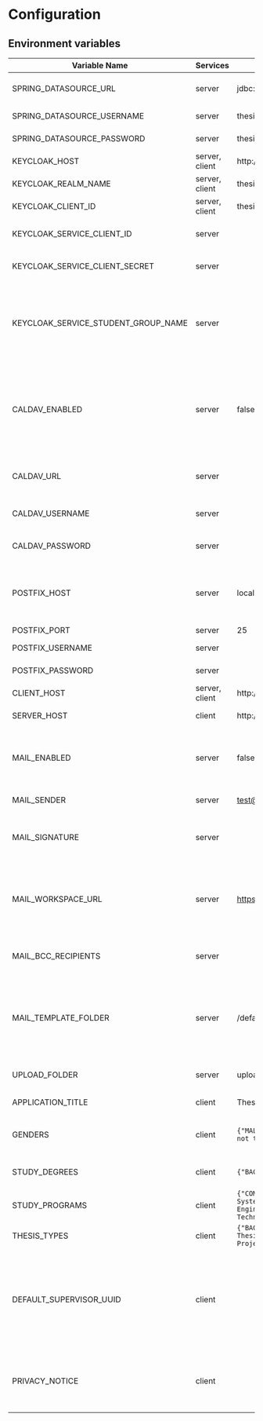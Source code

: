 # Configuration

## Environment variables

| Variable Name                       | Services       | Default Value                                                                                                                                                                                         | Description                                                                                               |
|-------------------------------------|----------------|-------------------------------------------------------------------------------------------------------------------------------------------------------------------------------------------------------|-----------------------------------------------------------------------------------------------------------|
| SPRING_DATASOURCE_URL               | server         | jdbc:postgresql://localhost:5432/thesis-track                                                                                                                                                         | Postgres connection url                                                                                   |
| SPRING_DATASOURCE_USERNAME          | server         | thesis-track-postgres                                                                                                                                                                                 | Postgres username                                                                                         |
| SPRING_DATASOURCE_PASSWORD          | server         | thesis-track-postgres                                                                                                                                                                                 | Postgres password                                                                                         |
| KEYCLOAK_HOST                       | server, client | http://localhost:8081                                                                                                                                                                                 | Keycloak hostname                                                                                         |
| KEYCLOAK_REALM_NAME                 | server, client | thesis-track                                                                                                                                                                                          | Keycloak realm name                                                                                       |
| KEYCLOAK_CLIENT_ID                  | server, client | thesis-track-app                                                                                                                                                                                      | Keycloak client id                                                                                        |
| KEYCLOAK_SERVICE_CLIENT_ID          | server         |                                                                                                                                                                                                       | Keycloak service client id                                                                                |
| KEYCLOAK_SERVICE_CLIENT_SECRET      | server         |                                                                                                                                                                                                       | Keycloak service client secret                                                                            |
| KEYCLOAK_SERVICE_STUDENT_GROUP_NAME | server         |                                                                                                                                                                                                       | Keycloak group name that should be assigned when a student starts writing a thesis                        |
| CALDAV_ENABLED                      | server         | false                                                                                                                                                                                                 | Enable calendar integration. If enabled scheduled presentations will be added to the calendar             |
| CALDAV_URL                          | server         |                                                                                                                                                                                                       | CalDav URL where the events should be added                                                               |
| CALDAV_USERNAME                     | server         |                                                                                                                                                                                                       | CalDav username for authentication                                                                        |
| CALDAV_PASSWORD                     | server         |                                                                                                                                                                                                       | CalDav password for authentication                                                                        |
| POSTFIX_HOST                        | server         | localhost                                                                                                                                                                                             | Postfix host to send emails. Only required if emails are enabled.                                         |
| POSTFIX_PORT                        | server         | 25                                                                                                                                                                                                    | Postfix port                                                                                              |
| POSTFIX_USERNAME                    | server         |                                                                                                                                                                                                       | Postfix username                                                                                          |
| POSTFIX_PASSWORD                    | server         |                                                                                                                                                                                                       | Postfix password                                                                                          |
| CLIENT_HOST                         | server, client | http://localhost:3000                                                                                                                                                                                 | Hosting url of client                                                                                     |
| SERVER_HOST                         | client         | http://localhost:8080                                                                                                                                                                                 | Hosting url of server                                                                                     |
| MAIL_ENABLED                        | server         | false                                                                                                                                                                                                 | If set to true, the application will try to send emails via Postfix                                       |
| MAIL_SENDER                         | server         | test@ios.ase.cit.tum.de                                                                                                                                                                               | Sender email address                                                                                      |
| MAIL_SIGNATURE                      | server         |                                                                                                                                                                                                       | Signature of the chair's supervisor / of the chair in general                                             |
| MAIL_WORKSPACE_URL                  | server         | https://slack.com                                                                                                                                                                                     | URL to the workspace where students can connect with advisors and supervisors                             |
| MAIL_BCC_RECIPIENTS                 | server         |                                                                                                                                                                                                       | Default BCC recipients for important emails                                                               |
| MAIL_TEMPLATE_FOLDER                | server         | /default-mail-templates                                                                                                                                                                               | Folder where mail templates are stored. If not set, it will use the default emails of the repository      |
| UPLOAD_FOLDER                       | server         | uploads                                                                                                                                                                                               | Folder where uploaded files will be stored                                                                |
| APPLICATION_TITLE                   | client         | Thesis Track                                                                                                                                                                                          | HTML title of the client                                                                                  |
| GENDERS                             | client         | `{"MALE":"Male","FEMALE":"Female","OTHER":"Other","PREFER_NOT_TO_SAY":"Prefer not to say"}`                                                                                                           | Available genders that a user can configure                                                               |
| STUDY_DEGREES                       | client         | `{"BACHELOR":"Bachelor","MASTER":"Master"}`                                                                                                                                                           | Available study degrees                                                                                   |
| STUDY_PROGRAMS                      | client         | `{"COMPUTER_SCIENCE":"Computer Science","INFORMATION_SYSTEMS":"Information Systems","GAMES_ENGINEERING":"Games Engineering","MANAGEMENT_AND_TECHNOLOGY":"Management and Technology","OTHER":"Other"}` | Available study programs                                                                                  |
| THESIS_TYPES                        | client         | `{"BACHELOR":"Bachelor Thesis","MASTER":"Master Thesis","INTERDISCIPLINARY_PROJECT":"Interdisciplinary Project","GUIDED_RESEARCH":"Guided Research"}`                                                 | Available thesis types                                                                                    |
| DEFAULT_SUPERVISOR_UUID             | client         |                                                                                                                                                                                                       | The user UUID from the database if a default supervisor should be selected when creating topics or theses |
| PRIVACY_NOTICE                      | client         |                                                                                                                                                                                                       | Privacy notice the student has to accept before submitting data                                           |